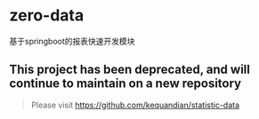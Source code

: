 # zero-data
基于springboot的报表快速开发模块

## This project has been deprecated, and will continue to maintain on a new repository
> Please visit https://github.com/kequandian/statistic-data


